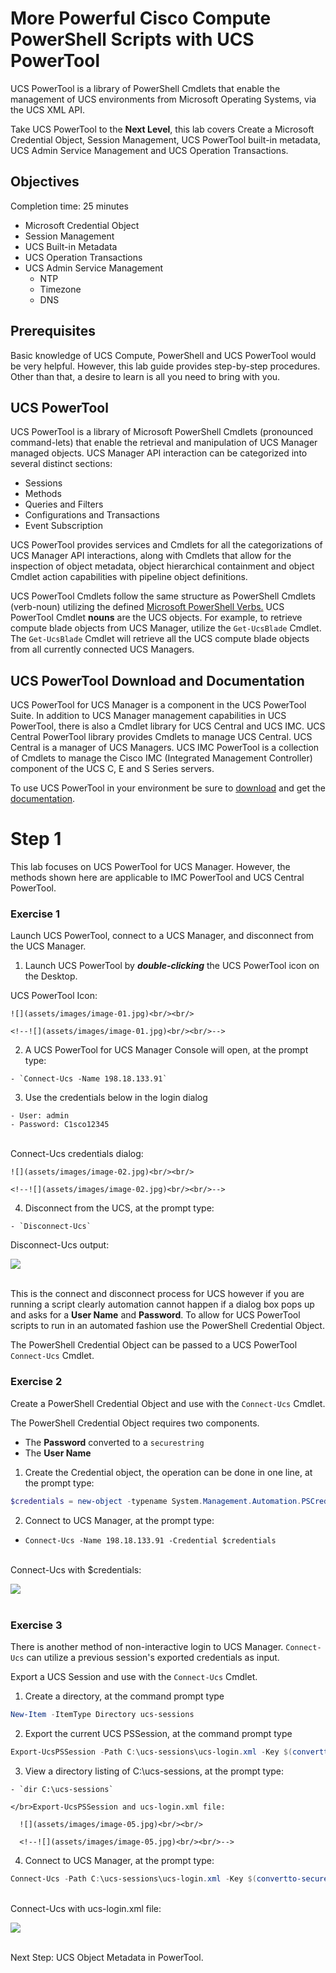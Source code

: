 # More Powerful Cisco Compute PowerShell Scripts with UCS PowerTool

UCS PowerTool is a library of PowerShell Cmdlets that enable the management of UCS environments from Microsoft Operating Systems, via the UCS XML API.

Take UCS PowerTool to the **Next Level**, this lab covers Create a Microsoft Credential Object, Session Management, UCS PowerTool built-in metadata, UCS Admin Service Management and UCS Operation Transactions.

## Objectives

Completion time: 25 minutes

  - Microsoft Credential Object
  - Session Management
  - UCS Built-in Metadata
  - UCS Operation Transactions
  - UCS Admin Service Management
    - NTP
    - Timezone
    - DNS

## Prerequisites

Basic knowledge of UCS Compute, PowerShell and UCS PowerTool would be very helpful. However, this lab guide provides step-by-step procedures. Other than that, a desire to learn is all you need to bring with you.

## UCS PowerTool
UCS PowerTool is a library of Microsoft PowerShell Cmdlets (pronounced command-lets) that enable the retrieval and manipulation of UCS Manager managed objects. UCS Manager API interaction can be categorized into several distinct sections:  

  - Sessions
  - Methods
  - Queries and Filters
  - Configurations and Transactions
  - Event Subscription

UCS PowerTool provides services and Cmdlets for all the categorizations of UCS Manager API interactions, along with Cmdlets that allow for the inspection of object metadata, object hierarchical containment and object Cmdlet action capabilities with pipeline object definitions.

UCS PowerTool Cmdlets follow the same structure as PowerShell Cmdlets (verb-noun) utilizing the defined [Microsoft PowerShell Verbs.](https://msdn.microsoft.com/en-us/library/ms714428%28v=vs.85%29.aspx) UCS PowerTool Cmdlet **nouns** are the UCS objects. For example, to retrieve compute blade objects from UCS Manager, utilize the `Get-UcsBlade` Cmdlet.  The `Get-UcsBlade` Cmdlet will retrieve all the UCS compute blade objects from all currently connected UCS Managers.

## UCS PowerTool Download and Documentation
UCS PowerTool for UCS Manager is a component in the UCS PowerTool Suite.  In addition to UCS Manager management capabilities in UCS PowerTool, there is also a Cmdlet library for UCS Central and UCS IMC. UCS Central PowerTool library provides Cmdlets to manage UCS Central. UCS Central is a manager of UCS Managers. UCS IMC PowerTool is a collection of Cmdlets to manage the Cisco IMC (Integrated Management Controller) component of the UCS C, E and S Series servers.

To use UCS PowerTool in your environment be sure to [download](https://software.cisco.com/download/type.html?mdfid=286305108&flowid=79283) and get the [documentation](http://www.cisco.com/c/en/us/td/docs/unified_computing/ucs/sw/msft_tools/powertools/ucs_powertool_book/UCSM_Pwrtool_UG_2x.html).

# Step 1

This lab focuses on UCS PowerTool for UCS Manager. However, the methods shown here are applicable to IMC PowerTool and UCS Central PowerTool.

### Exercise 1
Launch UCS PowerTool, connect to a UCS Manager, and disconnect from the UCS Manager.

  1. Launch UCS PowerTool by ***double-clicking*** the UCS PowerTool icon on the Desktop.

  UCS PowerTool Icon:

    ![](assets/images/image-01.jpg)<br/><br/>

    <!--![](assets/images/image-01.jpg)<br/><br/>-->

  2. A UCS PowerTool for UCS Manager Console will open, at the prompt type:

    - `Connect-Ucs -Name 198.18.133.91`

  3. Use the credentials below in the login dialog

    - User: admin
    - Password: C1sco12345

  </br>Connect-Ucs credentials dialog:

    ![](assets/images/image-02.jpg)<br/><br/>

    <!--![](assets/images/image-02.jpg)<br/><br/>-->

  4. Disconnect from the UCS, at the prompt type:

    - `Disconnect-Ucs`

  Disconnect-Ucs output:

  ![](assets/images/image-03.jpg)<br/><br/>

  <!--![](assets/images/image-03.jpg)<br/><br/>-->

  This is the connect and disconnect process for UCS however if you are running a script clearly automation cannot happen if a dialog box pops up and asks for a **User Name** and **Password**. To allow for UCS PowerTool scripts to run in an automated fashion use the PowerShell Credential Object.

  The PowerShell Credential Object can be passed to a UCS PowerTool `Connect-Ucs` Cmdlet.

### Exercise 2

Create a PowerShell Credential Object and use with the `Connect-Ucs` Cmdlet.

  The PowerShell Credential Object requires two components.

  - The **Password** converted to a `securestring`
  - The **User Name**

 1. Create the Credential object, the operation can be done in one line, at the prompt type:

  ```PowerShell
  $credentials = new-object -typename System.Management.Automation.PSCredential -argumentlist "admin",$(convertto-securestring -Force -AsPlainText "C1sco12345")
  ```

 2. Connect to UCS Manager, at the prompt type:

   - `Connect-Ucs -Name 198.18.133.91 -Credential $credentials`

  </br>Connect-Ucs with $credentials:

   ![](assets/images/image-04.jpg)<br/><br/>

   <!--![](assets/images/image-04.jpg)<br/><br/>-->

### Exercise 3

There is another method of non-interactive login to UCS Manager. `Connect-Ucs` can utilize a previous session's exported credentials as input.

Export a UCS Session and use with the `Connect-Ucs` Cmdlet.

  1. Create a directory, at the command prompt type

  ```PowerShell
  New-Item -ItemType Directory ucs-sessions
  ```

  2. Export the current UCS PSSession, at the command prompt type

  ```PowerShell
  Export-UcsPSSession -Path C:\ucs-sessions\ucs-login.xml -Key $(convertto-securestring -Force -AsPlainText "C1sco12345")
  ```


  3. View a directory listing of C:\ucs-sessions, at the prompt type:

    - `dir C:\ucs-sessions`

    </br>Export-UcsPSSession and ucs-login.xml file:

      ![](assets/images/image-05.jpg)<br/><br/>

      <!--![](assets/images/image-05.jpg)<br/><br/>-->

  4. Connect to UCS Manager, at the prompt type:

  ```PowerShell
  Connect-Ucs -Path C:\ucs-sessions\ucs-login.xml -Key $(convertto-securestring -Force -AsPlainText "C1sco12345")
  ```

  </br>Connect-Ucs with ucs-login.xml file:

  ![](assets/images/image-06.jpg)<br/><br/>

  <!--![](assets/images/image-06.jpg)<br/><br/>-->

Next Step: UCS Object Metadata in PowerTool.

